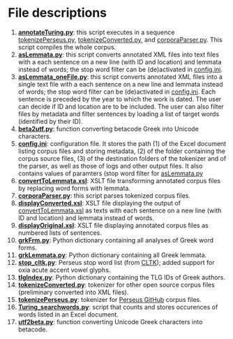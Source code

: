 # File descriptions

1. **[annotateTuring.py](annotateTuring.py)**: this script executes in a sequence [tokenizePerseus.py](tokenizePerseus.py), [tokenizeConverted.py](tokenizeConverted.py), and [corporaParser.py](corporaParser.py). This script compiles the whole corpus.
2. **[asLemmata.py](asLemmata.py)**: this script converts annotated XML files into text files with a each sentence on a new line (with ID and location) and lemmata instead of words; the stop word filter can be (de)activated in [config.ini](config.ini).
3. **[asLemmata_oneFile.py](asLemmata_oneFile.py)**: this script converts annotated XML files into a single text file with a each sentence on a new line and lemmata instead of words; the stop word filter can be (de)activated in [config.ini](config.ini). Each sentence is preceded by the year to which the work is dated. The user can decide if ID and location are to be included. The user can also filter files by metadata and filter sentences by loading a list of target words (identified by their ID).
4. **[beta2utf.py](beta2utf.py)**: function converting betacode Greek into Unicode characters.
5. **[config.ini](config.ini)**: configuration file. It stores the path (1) of the Excel document listing corpus files and storing metadata, (2) of the folder containing the corpus source files, (3) of the destination folders of the tokenizer and of the parser, as well as those of logs and other output files. It also contains values of paramters (stop word filter for [asLemmata.py](asLemmata.py)
6. **[convertToLemmata.xsl](convertToLemmata.xsl)**: XSLT file transforming annotated corpus files by replacing word forms with lemmata.
7. **[corporaParser.py](corporaParser.py)**: this script parses tokenized corpus files.
8. **[displayConverted.xsl](displayConverted.xsl)**: XSLT file displaying the output of [convertToLemmata.xsl](convertToLemmata.xsl) as texts with each sentence on a new line (with ID and location) and lemmata instead of words.
9. **[displayOriginal.xsl](displayOriginal.xsl)**: XSLT file displaying annotated corpus files as numbered lists of sentences.
10. **[grkFrm.py](grkFrm.py)**: Python dictionary containing all analyses of Greek word forms.
11. **[grkLemmata.py](grkLemmata.py)**: Python dictionary containing all Greek lemmata.
12. **[stop_cltk.py](stop_cltk.py)**: Perseus stop word list (from [CLTK](https://github.com/cltk/cltk/blob/master/cltk/stop/greek/stops.py)); added support for oxia acute accent vowel glyphs.
13. **[tlgIndex.py](tlgIndex.py)**: Python dictionary containing the TLG IDs of Greek authors.
14. **[tokenizeConverted.py](tokenizeConverted.py)**: tokenizer for other open source corpus files (preliminary converted into XML files).
15. **[tokenizePerseus.py](tokenizePerseus.py)**: tokenizer for [Perseus GitHub](https://github.com/PerseusDL/canonical-greekLit/tree/master/data) corpus files.
16. **[Turing_searchwords.py](Turing_searchwords.py)**: script that counts and stores occurences of words listed in an Excel document.
17. **[utf2beta.py](utf2beta.py)**: function converting Unicode Greek characters into betacode.
